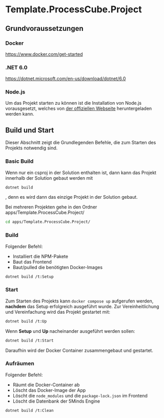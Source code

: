 # Template.ProcessCube.Project

## Grundvoraussetzungen

### Docker

<https://www.docker.com/get-started>

### .NET 6.0

<https://dotnet.microsoft.com/en-us/download/dotnet/6.0>

### Node.js

Um das Projekt starten zu können ist die Installation von Node.js vorausgesetzt, welches von [der offiziellen Webseite](https://nodejs.org/en/download/)
heruntergeladen werden kann.

## Build und Start

Dieser Abschnitt zeigt die Grundlegenden Befehle, die zum Starten des Projekts notwendig sind.

### Basic Build

Wenn nur ein csproj in der Solution enthalten ist, dann kann das Projekt innerhalb der Solution gebaut werden mit

```zsh
dotnet build
```

, denn es wird dann das einzige Projekt in der Solution gebaut.

Bei mehreren Projekten gehe in den Ordner apps/Template.ProcessCube.Project/

```zsh
cd apps/Template.ProcessCube.Project/
```

### Build

Folgender Befehl:

- Installiert die NPM-Pakete
- Baut das Frontend
- Baut/pulled die benötigten Docker-Images

```zsh
dotnet build /t:Setup
```

### Start

Zum Starten des Projekts kann `docker compose up` aufgerufen werden, **nachdem** das Setup erfolgreich ausgeführt wurde.
Zur Vereinheitlichung und Vereinfachung wird das Projekt gestartet mit:

```zsh
dotnet build /t:Up
```

Wenn **Setup** und **Up** nacheinander ausgeführt werden sollen:

```zsh
dotnet build /t:Start
```

Daraufhin wird der Docker Container zusammengebaut und gestartet.

### Aufräumen

Folgender Befehl:

- Räumt die Docker-Container ab
- Löscht das Docker-Image der App
- Löscht die `node_modules` und die `package-lock.json` im Frontend
- Löscht die Datenbank der 5Minds Engine

```zsh
dotnet build /t:Clean
```
